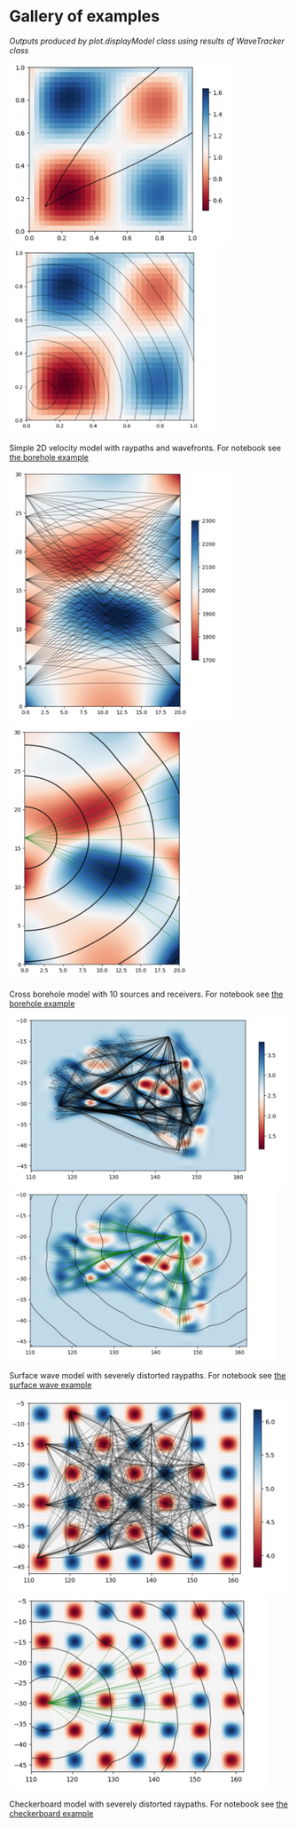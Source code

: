 # Gallery of examples


_Outputs produced by plot.displayModel class using results of WaveTracker class_

<img src="images/simple_raypaths.png" alt="raypaths" width="400"/> <img src="images/simple_wavefronts.png" alt="wavefronts" width="370"/>

Simple 2D velocity model with raypaths and wavefronts. For notebook see
[the borehole example](../examples/FMM_demo_borehole.ipynb)

<img src="images/borehole2_raypaths.png" alt="100 raypaths" width="400"/> <img src="images/borehole2_wavefronts.png" alt="wavefronts for a single source" width="325"/>

Cross borehole model with 10 sources and receivers. For notebook see
[the borehole example](../examples/FMM_demo_borehole.ipynb)


<img src="images/surfacewave_raypaths.png" alt="Distorted raypaths" width="500"/><img src="images/surfacewave_rays-wavefronts.png" alt="wavefronts for a single source" width="480"/>

Surface wave model with severely distorted raypaths.
For notebook see [the surface wave example](../examples/FMM_demo%20Surface%20Wave.ipynb)


<img src="images/checkerboard_raypaths.png" alt="Distorted raypaths" width="500"/><img src="images/checkerboard_rays_wavefronts.png" alt="wavefronts for a single source" width="468"/>

Checkerboard model with severely distorted raypaths.
For notebook see [the checkerboard example](../examples/FMM_demo%20checkerboard.ipynb)
